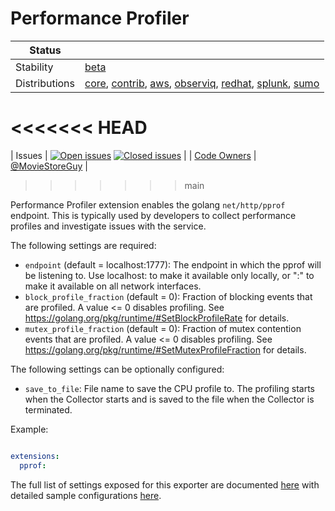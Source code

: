 # Performance Profiler

<!-- status autogenerated section -->
| Status        |           |
| ------------- |-----------|
| Stability     | [beta]  |
| Distributions | [core], [contrib], [aws], [observiq], [redhat], [splunk], [sumo] |
<<<<<<< HEAD
=======
| Issues        | [![Open issues](https://img.shields.io/github/issues-search/open-telemetry/opentelemetry-collector-contrib?query=is%3Aissue%20is%3Aopen%20label%3Aextension%2Fpprof%20&label=open&color=orange&logo=opentelemetry)](https://github.com/open-telemetry/opentelemetry-collector-contrib/issues?q=is%3Aopen+is%3Aissue+label%3Aextension%2Fpprof) [![Closed issues](https://img.shields.io/github/issues-search/open-telemetry/opentelemetry-collector-contrib?query=is%3Aissue%20is%3Aclosed%20label%3Aextension%2Fpprof%20&label=closed&color=blue&logo=opentelemetry)](https://github.com/open-telemetry/opentelemetry-collector-contrib/issues?q=is%3Aclosed+is%3Aissue+label%3Aextension%2Fpprof) |
| [Code Owners](https://github.com/open-telemetry/opentelemetry-collector-contrib/blob/main/CONTRIBUTING.md#becoming-a-code-owner)    | [@MovieStoreGuy](https://www.github.com/MovieStoreGuy) |
>>>>>>> main

[beta]: https://github.com/open-telemetry/opentelemetry-collector#beta
[core]: https://github.com/open-telemetry/opentelemetry-collector-releases/tree/main/distributions/otelcol
[contrib]: https://github.com/open-telemetry/opentelemetry-collector-releases/tree/main/distributions/otelcol-contrib
[aws]: https://github.com/aws-observability/aws-otel-collector
[observiq]: https://github.com/observIQ/observiq-otel-collector
[redhat]: https://github.com/os-observability/redhat-opentelemetry-collector
[splunk]: https://github.com/signalfx/splunk-otel-collector
[sumo]: https://github.com/SumoLogic/sumologic-otel-collector
<!-- end autogenerated section -->

Performance Profiler extension enables the golang `net/http/pprof` endpoint.
This is typically used by developers to collect performance profiles and
investigate issues with the service.

The following settings are required:

- `endpoint` (default = localhost:1777): The endpoint in which the pprof will
be listening to. Use localhost:<port> to make it available only locally, or
":<port>" to make it available on all network interfaces.
- `block_profile_fraction` (default = 0): Fraction of blocking events that
are profiled. A value <= 0 disables profiling. See
https://golang.org/pkg/runtime/#SetBlockProfileRate for details.
- `mutex_profile_fraction` (default = 0): Fraction of mutex contention
events that are profiled. A value <= 0 disables profiling. See
https://golang.org/pkg/runtime/#SetMutexProfileFraction for details.

The following settings can be optionally configured:

- `save_to_file`: File name to save the CPU profile to. The profiling starts when the
Collector starts and is saved to the file when the Collector is terminated.

Example:
```yaml

extensions:
  pprof:
```

The full list of settings exposed for this exporter are documented [here](./config.go)
with detailed sample configurations [here](./testdata/config.yaml).
